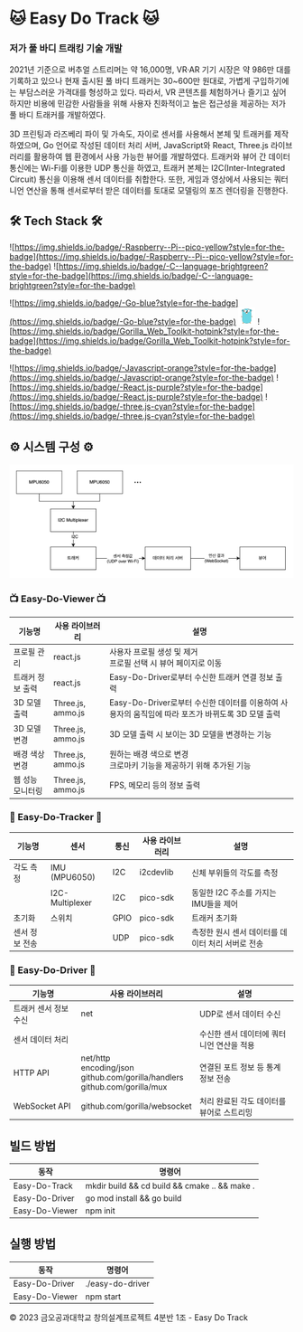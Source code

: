 # 🐱 Easy Do Track 🐱

### 저가 풀 바디 트래킹 기술 개발

2021년 기준으로 버추얼 스트리머는 약 16,000명, VR·AR 기기 시장은 약 986만 대를 기록하고 있으나 현재 출시된 풀 바디 트래커는 30~600만 원대로, 가볍게 구입하기에는 부담스러운 가격대를 형성하고 있다.
따라서, VR 콘텐츠를 체험하거나 즐기고 싶어하지만 비용에 민감한 사람들을 위해 사용자 친화적이고 높은 접근성을 제공하는 저가 풀 바디 트래커를 개발하였다.

3D 프린팅과 라즈베리 파이 및 가속도, 자이로 센서를 사용해서 본체 및 트래커를 제작하였으며, Go 언어로 작성된 데이터 처리 서버, JavaScript와 React, Three.js 라이브러리를 활용하여 웹 환경에서 사용 가능한 뷰어를 개발하였다. 트래커와 뷰어 간 데이터 통신에는 Wi-Fi를 이용한 UDP 통신을 하였고, 트래커 본체는 I2C(Inter-Integrated Circuit) 통신을 이용해 센서 데이터를 취합한다.
또한, 게임과 영상에서 사용되는 쿼터니언 연산을 통해 센서로부터 받은 데이터를 토대로 모델링의 포즈 렌더링을 진행한다.

## 🛠️ Tech Stack 🛠️

![https://img.shields.io/badge/-Raspberry--Pi--pico-yellow?style=for-the-badge](https://img.shields.io/badge/-Raspberry--Pi--pico-yellow?style=for-the-badge)
![https://img.shields.io/badge/-C--language-brightgreen?style=for-the-badge](https://img.shields.io/badge/-C--language-brightgreen?style=for-the-badge)

![https://img.shields.io/badge/-Go-blue?style=for-the-badge](https://img.shields.io/badge/-Go-blue?style=for-the-badge)
<img src="https://github.com/Easy-Do-Track/.github/blob/main/images/Untitled.png?raw=true" width=30 height=30 alt="(c) Renee French, licensed under the Creative Commons 3.0 Attributions license"/>
![https://img.shields.io/badge/Gorilla_Web_Toolkit-hotpink?style=for-the-badge](https://img.shields.io/badge/Gorilla_Web_Toolkit-hotpink?style=for-the-badge)

![https://img.shields.io/badge/-Javascript-orange?style=for-the-badge](https://img.shields.io/badge/-Javascript-orange?style=for-the-badge)
![https://img.shields.io/badge/-React.js-purple?style=for-the-badge](https://img.shields.io/badge/-React.js-purple?style=for-the-badge)
![https://img.shields.io/badge/-three.js-cyan?style=for-the-badge](https://img.shields.io/badge/-three.js-cyan?style=for-the-badge)

## ⚙️ 시스템 구성 ⚙️

![system diagram](https://github.com/Easy-Do-Track/.github/blob/main/images/Untitled%201.png?raw=true)

### 📺 Easy-Do-Viewer 📺

| 기능명 | 사용 라이브러리 | 설명 |
| --- | --- | --- |
| 프로필 관리 | react.js | 사용자 프로필 생성 및 제거<br/>프로필 선택 시 뷰어 페이지로 이동 |
| 트래커 정보 출력 | react.js | Easy-Do-Driver로부터 수신한 트래커 연결 정보 출력 |
| 3D 모델 출력 | Three.js, ammo.js | Easy-Do-Driver로부터 수신한 데이터를 이용하여 사용자의 움직임에 따라 포즈가 바뀌도록 3D 모델 출력 |
| 3D 모델 변경 | Three.js, ammo.js | 3D 모델 출력 시 보이는 3D 모델을 변경하는 기능 |
| 배경 색상 변경 | Three.js, ammo.js | 원하는 배경 색으로 변경<br/>크로마키 기능을 제공하기 위해 추가된 기능 |
| 웹 성능 모니터링 | Three.js, ammo.js | FPS, 메모리 등의 정보 출력 |

### 💪 Easy-Do-Tracker 🦵

| 기능명 | 센서 | 통신 | 사용 라이브러리 | 설명 |
| --- | --- | --- | --- | --- |
| 각도 측정 | IMU (MPU6050) | I2C | i2cdevlib | 신체 부위들의 각도를 측정 |
|  | I2C-Multiplexer | I2C | pico-sdk | 동일한 I2C 주소를 가지는 IMU들을 제어 |
| 초기화 | 스위치 | GPIO | pico-sdk | 트래커 초기화 |
| 센서 정보 전송 |  | UDP | pico-sdk | 측정한 원시 센서 데이터를 데이터 처리 서버로 전송 |

### 🔧 Easy-Do-Driver 🔧

| 기능명 | 사용 라이브러리 | 설명 |
| --- | --- | --- |
| 트래커 센서 정보 수신 | net | UDP로 센서 데이터 수신 |
| 센서 데이터 처리 |  | 수신한 센서 데이터에 쿼터니언 연산을 적용 |
| HTTP API | net/http<br/>encoding/json<br/>github.com/gorilla/handlers<br/>github.com/gorilla/mux | 연결된 포트 정보 등 통계 정보 전송 |
| WebSocket API | github.com/gorilla/websocket | 처리 완료된 각도 데이터를 뷰어로 스트리밍 |

## 빌드 방법

| 동작 | 명령어 |
| --- | --- |
| Easy-Do-Track | mkdir build && cd build && cmake .. && make . |
| Easy-Do-Driver | go mod install && go build |
| Easy-Do-Viewer | npm init |

## 실행 방법

| 동작 | 명령어 |
| --- | --- |
| Easy-Do-Driver | ./easy-do-driver |
| Easy-Do-Viewer | npm start |

©️ 2023 금오공과대학교 창의설계프로젝트 4분반 1조 - Easy Do Track
